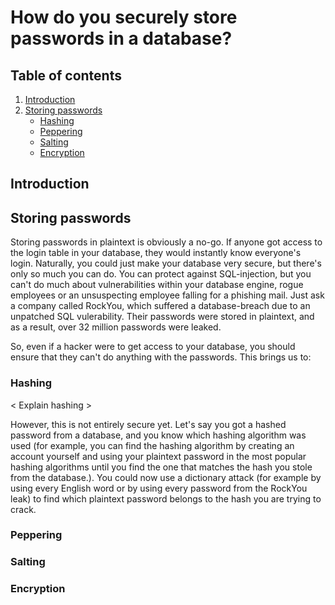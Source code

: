 # How do you securely store passwords in a database?

## Table of contents

1. [Introduction](#introduction)
2. [Storing passwords](#storing-passwords)
    - [Hashing](#hashing)
    - [Peppering](#peppering)
    - [Salting](#salting)
    - [Encryption](#Encryption)
    



## Introduction


## Storing passwords

Storing passwords in plaintext is obviously a no-go. If anyone got access to the login table in your database, they would instantly know everyone's login. Naturally, you could just make your database very secure, but there's only so much you can do. You can protect against SQL-injection, but you can't do much about vulnerabilities within your database engine, rogue employees or an unsuspecting employee falling for a phishing mail. Just ask a company called RockYou, which suffered a database-breach due to an unpatched SQL vulerability. Their passwords were stored in plaintext, and as a result, over 32 million passwords were leaked.

So, even if a hacker were to get access to your database, you should ensure that they can't do anything with the passwords. This brings us to:

### Hashing

< Explain hashing >

However, this is not entirely secure yet. Let's say you got a hashed password from a database, and you know which hashing algorithm was used (for example, you can find the hashing algorithm by creating an account yourself and using your plaintext password in the most popular hashing algorithms until you find the one that matches the hash you stole from the database.). You could now use a dictionary attack (for example by using every English word or by using every password from the RockYou leak) to find which plaintext password belongs to the hash you are trying to crack.


### Peppering


### Salting


### Encryption


